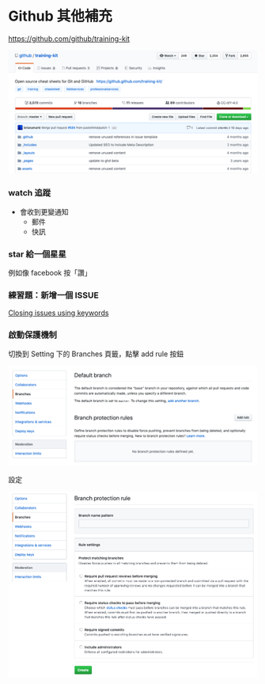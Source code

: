 # Github 其他補充

<https://github.com/github/training-kit>

![](assets/home_page.png)

### watch 追蹤

* 會收到更變通知
  * 郵件
  * 快訊

### star 給一個星星

例如像 facebook 按「讚」

### 練習題：新增一個 ISSUE

[Closing issues using keywords](https://help.github.com/en/articles/closing-issues-using-keywords)

### 啟動保護機制

切換到 Setting 下的 Branches 頁籤，點擊 add rule 按鈕

![](assets/add-rule.png)

設定

![](assets/protect.png)
